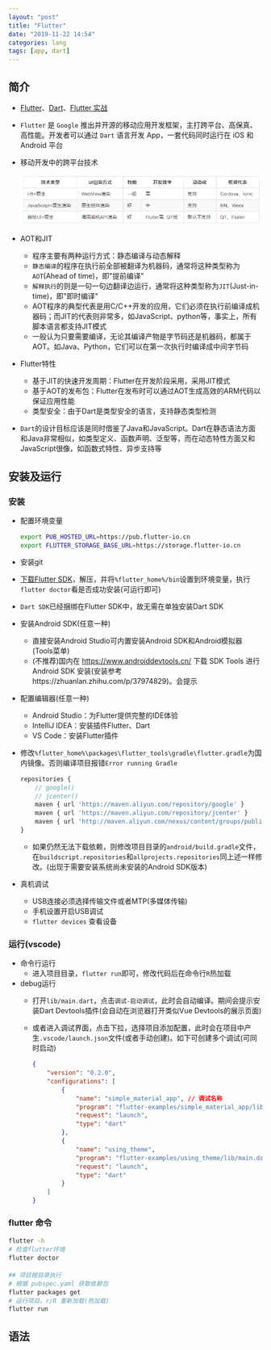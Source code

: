```yaml
---
layout: "post"
title: "Flutter"
date: "2019-11-22 14:54"
categories: lang
tags: [app, dart]
---
```


## 简介

- [Flutter](https://flutter.dev/)、[Dart](https://dart.dev/)、[Flutter 实战](https://book.flutterchina.club/)
- `Flutter` 是 `Google` 推出并开源的移动应用开发框架，主打跨平台、高保真、高性能。开发者可以通过 `Dart` 语言开发 App，一套代码同时运行在 iOS 和 Android 平台
- 移动开发中的跨平台技术
    
    ![mobile-dev](/data/images/lang/mobile-dev.png)
- AOT和JIT
    - 程序主要有两种运行方式：静态编译与动态解释
    - `静态编译`的程序在执行前全部被翻译为机器码，通常将这种类型称为`AOT`(Ahead of time)，即"提前编译"
    - `解释执行`的则是一句一句边翻译边运行，通常将这种类型称为`JIT`(Just-in-time)，即"即时编译"
    - AOT程序的典型代表是用C/C++开发的应用，它们必须在执行前编译成机器码；而JIT的代表则非常多，如JavaScript、python等，事实上，所有脚本语言都支持JIT模式
    - 一般认为只要需要编译，无论其编译产物是字节码还是机器码，都属于AOT。如Java、Python，它们可以在第一次执行时编译成中间字节码
- Flutter特性
    - 基于JIT的快速开发周期：Flutter在开发阶段采用，采用JIT模式
    - 基于AOT的发布包：Flutter在发布时可以通过AOT生成高效的ARM代码以保证应用性能
    - 类型安全：由于Dart是类型安全的语言，支持静态类型检测
- `Dart`的设计目标应该是同时借鉴了Java和JavaScript。Dart在静态语法方面和Java非常相似，如类型定义、函数声明、泛型等，而在动态特性方面又和JavaScript很像，如函数式特性、异步支持等

## 安装及运行

### 安装

- 配置环境变量
    
    ```bash
    export PUB_HOSTED_URL=https://pub.flutter-io.cn
    export FLUTTER_STORAGE_BASE_URL=https://storage.flutter-io.cn
    ```
- 安装git
- [下载Flutter SDK](https://github.com/flutter/flutter/releases)，解压，并将`%flutter_home%/bin`设置到环境变量，执行`flutter doctor`看是否成功安装(可运行即可)
- `Dart SDK`已经捆绑在Flutter SDK中，故无需在单独安装Dart SDK
- 安装Android SDK(任意一种)
    - 直接安装Android Studio可内置安装Android SDK和Android模拟器(Tools菜单)
    - (不推荐)国内在 https://www.androiddevtools.cn/ 下载 SDK Tools 进行 Android SDK 安装(安装参考https://zhuanlan.zhihu.com/p/37974829)。会提示
- 配置编辑器(任意一种)
    - Android Studio：为Flutter提供完整的IDE体验
    - IntelliJ IDEA：安装插件Flutter、Dart
    - VS Code：安装Flutter插件
- 修改`%flutter_home%\packages\flutter_tools\gradle\flutter.gradle`为国内镜像。否则编译项目报错`Error running Gradle`

    ```js
    repositories {
        // google()
        // jcenter()
		maven { url 'https://maven.aliyun.com/repository/google' }
        maven { url 'https://maven.aliyun.com/repository/jcenter' }
        maven { url 'http://maven.aliyun.com/nexus/content/groups/public' }
    }
    ```
    - 如果仍然无法下载依赖，则修改项目目录的`android/build.gradle`文件，在`buildscript.repositories`和`allprojects.repositories`同上述一样修改。(出现于需要安装系统尚未安装的Android SDK版本)
- 真机调试
    - USB连接必须选择传输文件或者MTP(多媒体传输)
    - 手机设置开启USB调试
    - `flutter devices` 查看设备

### 运行(vscode)

- 命令行运行
    - 进入项目目录，`flutter run`即可，修改代码后在命令行`R`热加载
- debug运行
    - 打开`lib/main.dart`，点击`调试-启动调试`，此时会自动编译。期间会提示安装Dart Devtools插件(会自动在浏览器打开类似Vue Devtools的展示页面)
    - 或者进入调试界面，点击下拉，选择项目添加配置，此时会在项目中产生`.vscode/launch.json`文件(或者手动创建)。如下可创建多个调试(可同时启动)

        ```json
        {
            "version": "0.2.0",
            "configurations": [
                {
                    "name": "simple_material_app", // 调试名称
                    "program": "flutter-examples/simple_material_app/lib/main.dart", // 相对项目根目录调试入口文件
                    "request": "launch",
                    "type": "dart"
                },
                {
                    "name": "using_theme",
                    "program": "flutter-examples/using_theme/lib/main.dart",
                    "request": "launch",
                    "type": "dart"
                }
            ]
        }
        ```

### flutter 命令

```bash
flutter -h
# 检查flutter环境
flutter doctor

## 项目根目录执行
# 根据 pubspec.yaml 获取依赖包
flutter packages get
# 运行项目。r/R 重新加载(热加载)
flutter run
```

## 语法






